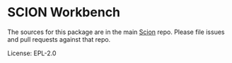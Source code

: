 SCION Workbench
===============

The sources for this package are in the main [Scion](https://github.com/SchweizerischeBundesbahnen/scion-workbench) repo. Please file issues and pull requests against that repo.

License: EPL-2.0
